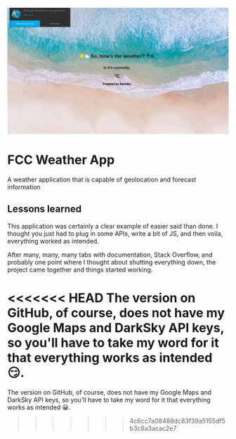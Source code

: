 ![WeatherApp](weather_app.png)
# FCC Weather App
A weather application that is capable of geolocation and forecast information

## Lessons learned

This application was certainly a clear example of easier said than done. I thought you just had to plug in some APIs, write a bit of JS, and then voila, everything worked as intended.

After many, many, many tabs with documentation, Stack Overflow, and probably one point where I thought about shutting everything down, the project came together and things started working.

<<<<<<< HEAD
The version on GitHub, of course, does not have my Google Maps and DarkSky API keys, so you'll have to take my word for it that everything works as intended 😏.
=======
The version on GitHub, of course, does not have my Google Maps and DarkSky API keys, so you'll have to take my word for it that everything works as intended 😀.
>>>>>>> 4c6cc7a08488dc83f39a5155df5b3c8a3acac2e7
